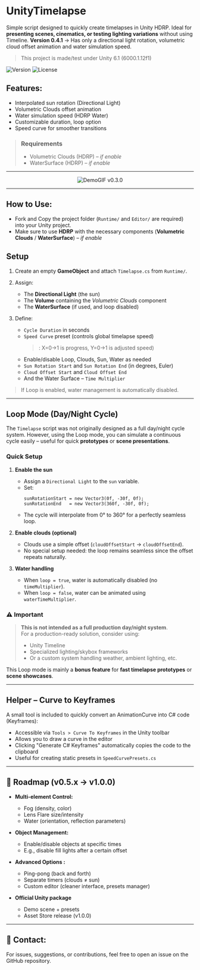 # UnityTimelapse

Simple script designed to quickly create timelapses in Unity HDRP. Ideal for **presenting scenes, cinematics, or testing lighting variations** without using Timeline. **Version 0.4.1** -> Has only a directional light rotation, volumetric cloud offset animation and water simulation speed.

> This project is made/test under Unity 6.1 (6000.1.12f1)

![Version](https://img.shields.io/badge/version-v0.4.1-blue)
![License](https://img.shields.io/github/license/cfrBernard/UnityTimelapse)

## Features:
- Interpolated sun rotation (Directional Light)
- Volumetric Clouds offset animation
- Water simulation speed (HDRP Water)
- Customizable duration, loop option
- Speed curve for smoother transitions

> ### Requirements
> - Volumetric Clouds (HDRP) – *if enable*
> - WaterSurface (HDRP) – *if enable*

---

<p align="center">
  <img src="Assets/Demo/DemoGif_v0.3.0.gif" alt="DemoGIF v0.3.0" />
</p>

---

## How to Use:

- Fork and Copy the project folder (`Runtime/` and `Editor/` are required) into your Unity project.
- Make sure to use **HDRP** with the necessary components (**Volumetric Clouds** / **WaterSurface**) – *if enable*

## Setup

1. Create an empty **GameObject** and attach `Timelapse.cs` from `Runtime/`.
2. Assign:
    - The **Directional Light** (the sun)
    - The **Volume** containing the *Volumetric Clouds* component
    - The **WaterSurface** (if used, and loop disabled)

3. Define:
    - `Cycle Duration` in seconds
    - `Speed Curve` preset (controls global timelapse speed)
      > : X=0→1 is progress, Y=0→1 is adjusted speed)
    - Enable/disable Loop, Clouds, Sun, Water as needed
    - `Sun Rotation Start` and `Sun Rotation End` (in degrees, Euler)
    - `Cloud Offset Start` and `Cloud Offset End`
    - And the Water Surface – `Time Multiplier`


> If Loop is enabled, water management is automatically disabled.

---

## Loop Mode (Day/Night Cycle)

The `Timelapse` script was not originally designed as a full day/night cycle system. However, using the Loop mode, you can simulate a continuous cycle easily – useful for quick **prototypes** or **scene presentations**.

### Quick Setup

1. **Enable the sun**
    - Assign a `Directional Light` to the `sun` variable.
    - Set:
      ```
      sunRotationStart = new Vector3(0f, -30f, 0f);
      sunRotationEnd   = new Vector3(360f, -30f, 0f);
      ```
    - The cycle will interpolate from 0° to 360° for a perfectly seamless loop.

2. **Enable clouds (optional)**
    - Clouds use a simple offset (`cloudOffsetStart` → `cloudOffsetEnd`).
    - No special setup needed: the loop remains seamless since the offset repeats naturally.

3. **Water handling**
    - When `loop = true`, water is automatically disabled (no `timeMultiplier`).
    - When `loop = false`, water can be animated using `waterTimeMultiplier`.

### ⚠️ Important 
> **This is not intended as a full production day/night system**. <br>
> For a production-ready solution, consider using:
>   - Unity Timeline
>   - Specialized lighting/skybox frameworks
>   - Or a custom system handling weather, ambient lighting, etc.

This Loop mode is mainly a **bonus feature** for **fast timelapse prototypes** or **scene showcases**.

---

## Helper – Curve to Keyframes

A small tool is included to quickly convert an AnimationCurve into C# code (Keyframes):

- Accessible via `Tools > Curve To Keyframes` in the Unity toolbar
- Allows you to draw a curve in the editor
- Clicking "Generate C# Keyframes" automatically copies the code to the clipboard
- Useful for creating static presets in `SpeedCurvePresets.cs`

---

## 🔮 Roadmap (v0.5.x → v1.0.0)

- **Multi-element Control:**
    - Fog (density, color)
    - Lens Flare size/intensity
    - Water (orientation, reflection parameters)

- **Object Management:**
    - Enable/disable objects at specific times
    - E.g., disable fill lights after a certain offset

- **Advanced Options :**
    - Ping-pong (back and forth)
    - Separate timers (clouds ≠ sun)
    - Custom editor (cleaner interface, presets manager)

- **Official Unity package**
    - Demo scene + presets
    - Asset Store release (v1.0.0)

---

## 🤝 Contact:
For issues, suggestions, or contributions, feel free to open an issue on the GitHub repository.
